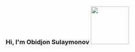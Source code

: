 ### Hi, I'm Obidjon Sulaymonov <img src="https://media2.giphy.com/media/gM5qFksULw54NMWyry/giphy.gif?cid=ecf05e47hc2svm6t936g9bzsyt174n82tpsrmt95jrs2zw5s&rid=giphy.gif&ct=s" width="100px">
